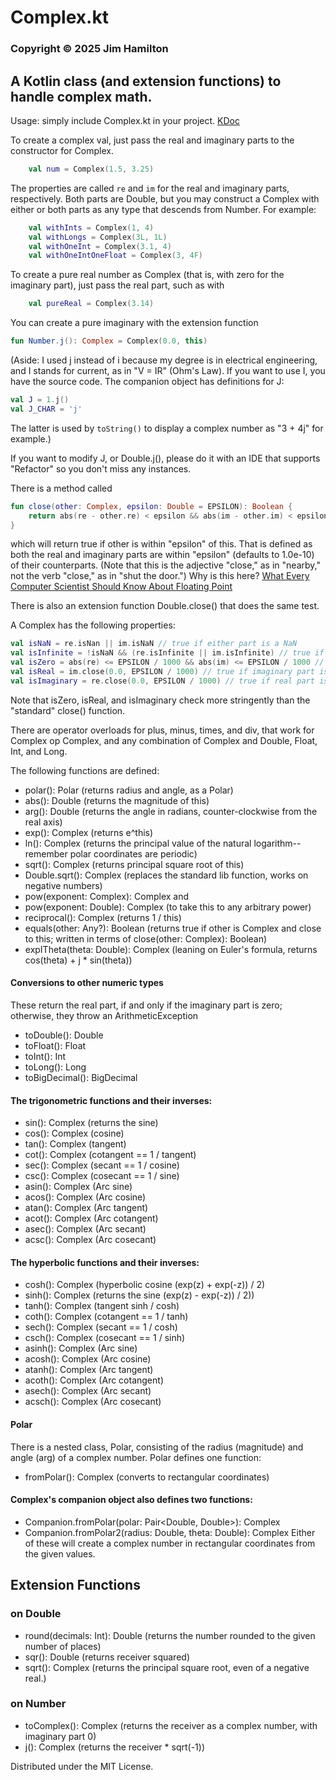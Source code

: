 # Complex.kt
### Copyright © 2025 Jim Hamilton
## A Kotlin class (and extension functions) to handle complex math.

Usage: simply include Complex.kt in your project. 
[KDoc](https://hamiltonjim.github.io/complex/index.html)

To create a complex val, just pass the real and 
imaginary parts to the constructor for Complex. 
```kotlin
    val num = Complex(1.5, 3.25)
```
The properties are called `re` and `im` for
the real and imaginary parts, respectively.
Both parts are Double, but you may construct a 
Complex with either or both parts as any type 
that descends from Number. For example:
```kotlin
    val withInts = Complex(1, 4)
    val withLongs = Complex(3L, 1L)
    val withOneInt = Complex(3.1, 4)
    val withOneIntOneFloat = Complex(3, 4F)
```

To create a pure real number as Complex (that is,
with zero for the imaginary part), just pass the
real part, such as with
```kotlin
    val pureReal = Complex(3.14)
```
You can create a pure imaginary with the extension
function 
```kotlin
fun Number.j(): Complex = Complex(0.0, this)

```
(Aside: I used j instead of i because my degree is
in electrical engineering, and I stands for current, 
as in "V = IR" (Ohm's Law). If you want to use I, you have the 
source code. The companion object has definitions 
for J:
```kotlin
val J = 1.j()
val J_CHAR = 'j'
```
The latter is used by `toString()` to display a
complex number as "3 + 4j" for example.)

If you want to modify J, or Double.j(), please do it 
with an IDE that supports "Refactor" so you don't 
miss any instances.

There is a method called
```kotlin
fun close(other: Complex, epsilon: Double = EPSILON): Boolean {
    return abs(re - other.re) < epsilon && abs(im - other.im) < epsilon
}
```
which will return
true if other is within "epsilon" of this. That is
defined as both the real and imaginary parts are
within "epsilon" (defaults to 1.0e-10) of their
counterparts. (Note that this is the adjective
"close," as in "nearby," not the verb "close," as
in "shut the door.") Why is this here? [What
Every Computer Scientist Should Know About
Floating Point](https://docs.oracle.com/cd/E19957-01/806-3568/ncg_goldberg.html)

There is also an extension function Double.close()
that does the same test.

A Complex has the following properties:
```kotlin
val isNaN = re.isNan || im.isNaN // true if either part is a NaN
val isInfinite = !isNaN && (re.isInfinite || im.isInfinite) // true if !isNan and either part is infinite
val isZero = abs(re) <= EPSILON / 1000 && abs(im) <= EPSILON / 1000 // true if both parts are "close" to zero
val isReal = im.close(0.0, EPSILON / 1000) // true if imaginary part is zero
val isImaginary = re.close(0.0, EPSILON / 1000) // true if real part is zero
```
Note that isZero, isReal, and isImaginary check
more stringently than the "standard" close() 
function.

There are operator overloads for plus, minus, times,
and div, that work for Complex op Complex, and any
combination of Complex and Double, Float, Int, and
Long.

The following functions are defined:
- polar(): Polar (returns radius and angle, as a Polar)
- abs(): Double (returns the magnitude of this)
- arg(): Double (returns the angle in radians,
  counter-clockwise from the real axis)
- exp(): Complex (returns e^this)
- ln(): Complex (returns the principal value of the natural logarithm--
remember polar coordinates are periodic)
- sqrt(): Complex (returns principal square root of this)
- Double.sqrt(): Complex (replaces the standard lib function, 
works on negative numbers)
- pow(exponent: Complex): Complex and
- pow(exponent: Double): Complex (to take this to
any arbitrary power)
- reciprocal(): Complex (returns 1 / this)
- equals(other: Any?): Boolean (returns true
if other is Complex and close to this; written
in terms of close(other: Complex): Boolean)
- expITheta(theta: Double): Complex (leaning on
Euler's formula, returns cos(theta) + j * sin(theta))

#### Conversions to other numeric types

These return the real part, if and only
if the imaginary part is zero; otherwise,
they throw an ArithmeticException
- toDouble(): Double
- toFloat(): Float
- toInt(): Int
- toLong(): Long
- toBigDecimal(): BigDecimal


#### The trigonometric functions and their inverses:

- sin(): Complex (returns the sine)
- cos(): Complex (cosine)
- tan(): Complex (tangent)
- cot(): Complex (cotangent == 1 / tangent)
- sec(): Complex (secant == 1 / cosine)
- csc(): Complex (cosecant == 1 / sine)
- asin(): Complex (Arc sine)
- acos(): Complex (Arc cosine)
- atan(): Complex (Arc tangent)
- acot(): Complex (Arc cotangent)
- asec(): Complex (Arc secant)
- acsc(): Complex (Arc cosecant)

#### The hyperbolic functions and their inverses:

- cosh(): Complex (hyperbolic cosine (exp(z) + exp(-z)) / 2)
- sinh(): Complex (returns the sine (exp(z) - exp(-z)) / 2))
- tanh(): Complex (tangent sinh / cosh)
- coth(): Complex (cotangent == 1 / tanh)
- sech(): Complex (secant == 1 / cosh)
- csch(): Complex (cosecant == 1 / sinh)
- asinh(): Complex (Arc sine)
- acosh(): Complex (Arc cosine)
- atanh(): Complex (Arc tangent)
- acoth(): Complex (Arc cotangent)
- asech(): Complex (Arc secant)
- acsch(): Complex (Arc cosecant)

#### Polar

There is a nested class, Polar, consisting of the
radius (magnitude) and angle (arg) of a complex
number. Polar defines one function:
- fromPolar(): Complex (converts to rectangular
coordinates)

#### Complex's companion object also defines two functions:

- Companion.fromPolar(polar: Pair<Double, Double>): Complex
- Companion.fromPolar2(radius: Double, theta: Double): Complex
Either of these will create a complex number in
rectangular coordinates from the given values.

## Extension Functions
### on Double

- round(decimals: Int): Double (returns the
number rounded to the given number of places)
- sqr(): Double (returns receiver squared)
- sqrt(): Complex (returns the principal square
root, even of a negative real.)

### on Number

- toComplex(): Complex (returns the receiver as
a complex number, with imaginary part 0)
- j(): Complex (returns the receiver * sqrt(-1))

Distributed under the MIT License.